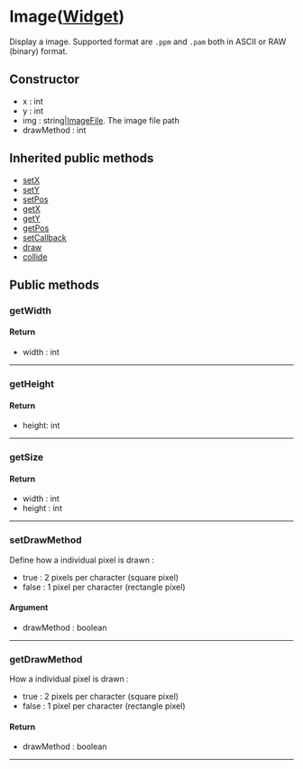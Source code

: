 # Image([Widget](Widget.md))
Display a image. Supported format are `.ppm` and `.pam` both in ASCII or RAW (binary) format.

## Constructor
- x : int
- y : int
- img : string|[ImageFile](ImageFile.md). The image file path
- drawMethod : int

## Inherited public methods
- [setX](Widget.md#setx)
- [setY](Widget.md#sety)
- [setPos](Widget.md#setpos)
- [getX](Widget.md#getx)
- [getY](Widget.md#gety)
- [getPos](Widget.md#getpos)
- [setCallback](Widget.md#setcallback)
- [draw](Widget.md#draw)
- [collide](Widget.md#collide)

## Public methods
### getWidth
#### Return
- width : int
---
### getHeight
#### Return
- height: int

---
### getSize
#### Return
- width : int
- height : int

---
### setDrawMethod
Define how a individual pixel is drawn :
- true : 2 pixels per character (square pixel)
- false : 1 pixel per character (rectangle pixel)
#### Argument
- drawMethod : boolean

---
### getDrawMethod
How a individual pixel is drawn :
- true : 2 pixels per character (square pixel)
- false : 1 pixel per character (rectangle pixel)
#### Return
- drawMethod : boolean

---